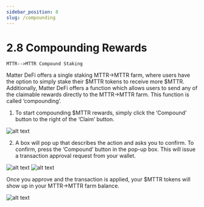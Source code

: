 ```yaml
---
sidebar_position: 8
slug: /compounding
---
```


# 2.8 Compounding Rewards

    MTTR-->MTTR Compound Staking

Matter DeFi offers a single staking MTTR→MTTR farm, where users have the option to simply stake their $MTTR tokens to receive more $MTTR. Additionally, Matter DeFi offers a function which allows users to send any of the claimable rewards directly to the MTTR→MTTR farm. This function is called ‘compounding’.

1. To start compounding $MTTR rewards, simply click the ‘Compound’ button to the right of the ‘Claim’ button.

![alt text](/img/mattercompound.png)

2. A box will pop up that describes the action and asks you to confirm. To confirm, press the ‘Compound’ button in the pop-up box. This will issue a transaction approval request from your wallet.

![alt text](/img/mattercompound2.png)
![alt text](/img/mattercompound3.png)

Once you approve and the transaction is applied, your $MTTR tokens will show up in your MTTR→MTTR farm balance.

![alt text](/img/mattercompound4.png)



